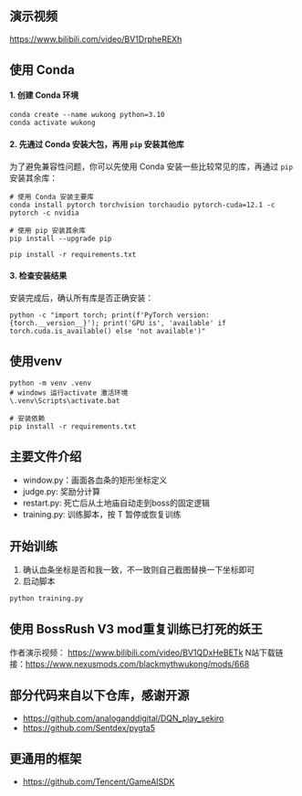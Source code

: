 ## 演示视频
https://www.bilibili.com/video/BV1DrpheREXh




## 使用 Conda

#### 1. 创建 Conda 环境
```shell
conda create --name wukong python=3.10
conda activate wukong
```

#### 2. 先通过 Conda 安装大包，再用 `pip` 安装其他库
为了避免兼容性问题，你可以先使用 Conda 安装一些比较常见的库，再通过 `pip` 安装其余库：

```shell
# 使用 Conda 安装主要库
conda install pytorch torchvision torchaudio pytorch-cuda=12.1 -c pytorch -c nvidia

# 使用 pip 安装其余库
pip install --upgrade pip

pip install -r requirements.txt

```

#### 3. 检查安装结果
安装完成后，确认所有库是否正确安装：

```shell
python -c "import torch; print(f'PyTorch version: {torch.__version__}'); print('GPU is', 'available' if torch.cuda.is_available() else 'not available')"

```

## 使用venv
```
python -m venv .venv
# windows 运行activate 激活环境
\.venv\Scripts\activate.bat

# 安装依赖
pip install -r requirements.txt
```


## 主要文件介绍
- window.py：画面各血条的矩形坐标定义
- judge.py: 奖励分计算
- restart.py: 死亡后从土地庙自动走到boss的固定逻辑
- training.py: 训练脚本，按 T 暂停或恢复训练

## 开始训练
1. 确认血条坐标是否和我一致，不一致则自己截图替换一下坐标即可
2. 启动脚本
```
python training.py
```

## 使用 BossRush V3 mod重复训练已打死的妖王
作者演示视频： https://www.bilibili.com/video/BV1QDxHeBETk
N站下载链接：https://www.nexusmods.com/blackmythwukong/mods/668

## 部分代码来自以下仓库，感谢开源
- https://github.com/analoganddigital/DQN_play_sekiro
- https://github.com/Sentdex/pygta5

## 更通用的框架
- https://github.com/Tencent/GameAISDK